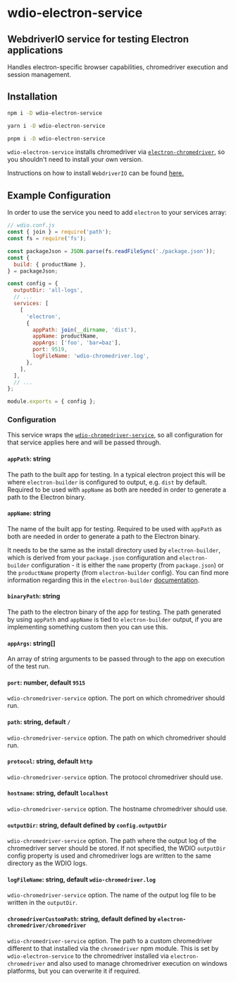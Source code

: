 # wdio-electron-service

## WebdriverIO service for testing Electron applications

Handles electron-specific browser capabilities, chromedriver execution and session management.

## Installation

```bash
npm i -D wdio-electron-service
```

```bash
yarn i -D wdio-electron-service
```

```bash
pnpm i -D wdio-electron-service
```

`wdio-electron-service` installs chromedriver via [`electron-chromedriver`](https://github.com/electron/chromedriver), so you shouldn't need to install your own version.

Instructions on how to install `WebdriverIO` can be found [here.](https://webdriver.io/docs/gettingstarted)

## Example Configuration

In order to use the service you need to add `electron` to your services array:

```js
// wdio.conf.js
const { join } = require('path');
const fs = require('fs');

const packageJson = JSON.parse(fs.readFileSync('./package.json'));
const {
  build: { productName },
} = packageJson;

const config = {
  outputDir: 'all-logs',
  // ...
  services: [
    [
      'electron',
      {
        appPath: join(__dirname, 'dist'),
        appName: productName,
        appArgs: ['foo', 'bar=baz'],
        port: 9519,
        logFileName: 'wdio-chromedriver.log',
      },
    ],
  ],
  // ...
};

module.exports = { config };
```

### Configuration

This service wraps the [`wdio-chromedriver-service`](https://github.com/webdriverio-community/wdio-chromedriver-service), so all configuration for that service applies here and will be passed through.

#### `appPath`: string

The path to the built app for testing. In a typical electron project this will be where `electron-builder` is configured to output, e.g. `dist` by default. Required to be used with `appName` as both are needed in order to generate a path to the Electron binary.

#### `appName`: string

The name of the built app for testing. Required to be used with `appPath` as both are needed in order to generate a path to the Electron binary.

It needs to be the same as the install directory used by `electron-builder`, which is derived from your `package.json` configuration and `electron-builder` configuration - it is either the `name` property (from `package.json`) or the `productName` property (from `electron-builder` config). You can find more information regarding this in the `electron-builder` [documentation](https://www.electron.build/configuration/configuration#configuration).

#### `binaryPath`: string

The path to the electron binary of the app for testing. The path generated by using `appPath` and `appName` is tied to `electron-builder` output, if you are implementing something custom then you can use this.

#### `appArgs`: string[]

An array of string arguments to be passed through to the app on execution of the test run.

#### `port`: number, default `9515`

`wdio-chromedriver-service` option. The port on which chromedriver should run.

#### `path`: string, default `/`

`wdio-chromedriver-service` option. The path on which chromedriver should run.

#### `protocol`: string, default `http`

`wdio-chromedriver-service` option. The protocol chromedriver should use.

#### `hostname`: string, default `localhost`

`wdio-chromedriver-service` option. The hostname chromedriver should use.

#### `outputDir`: string, default defined by `config.outputDir`

`wdio-chromedriver-service` option. The path where the output log of the chromedriver server should be stored. If not specified, the WDIO `outputDir` config property is used and chromedriver logs are written to the same directory as the WDIO logs.

#### `logFileName`: string, default `wdio-chromedriver.log`

`wdio-chromedriver-service` option. The name of the output log file to be written in the `outputDir`.

#### `chromedriverCustomPath`: string, default defined by `electron-chromedriver/chromedriver`

`wdio-chromedriver-service` option. The path to a custom chromedriver different to that installed via the `chromedriver` npm module. This is set by `wdio-electron-service` to the chromedriver installed via `electron-chromedriver` and also used to manage chromedriver execution on windows platforms, but you can overwrite it if required.
